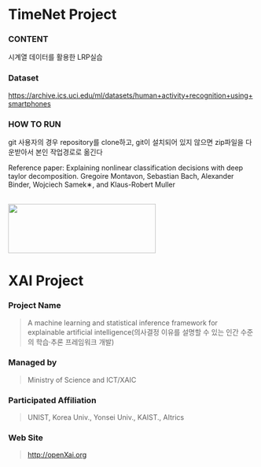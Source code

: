 # TimeNet Project

### **CONTENT**
시계열 데이터를 활용한 LRP실습

### **Dataset**
https://archive.ics.uci.edu/ml/datasets/human+activity+recognition+using+smartphones

### **HOW TO RUN** 
git 사용자의 경우 repository를 clone하고, git이 설치되어 있지 않으면 zip파일을 다운받아서 본인 작업경로로 옮긴다

Reference paper:
Explaining nonlinear classification decisions with deep taylor decomposition. Gregoire Montavon, Sebastian Bach, Alexander Binder, Wojciech Samek∗, and Klaus-Robert Muller

<br /> 

<img src="http://xai.unist.ac.kr/static/img/logos/XAIC_logo.png" width="300" height="100">

# XAI Project 

### **Project Name** 
> A machine learning and statistical inference framework for explainable artificial intelligence(의사결정 이유를 설명할 수 있는 인간 수준의 학습·추론 프레임워크 개발)
### **Managed by** 
> Ministry of Science and ICT/XAIC
### **Participated Affiliation** 
> UNIST, Korea Univ., Yonsei Univ., KAIST., AItrics
### **Web Site** 
> <http://openXai.org>
